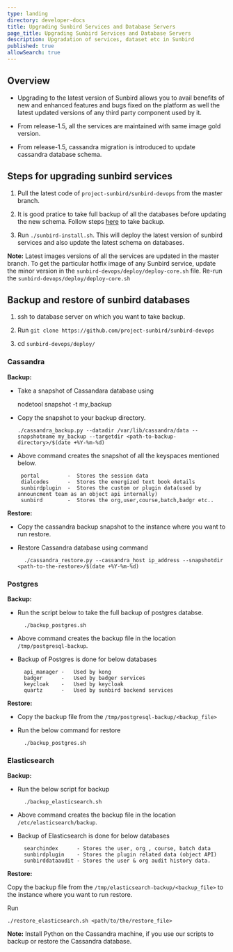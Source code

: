 ```yaml
---
type: landing
directory: developer-docs
title: Upgrading Sunbird Services and Database Servers
page_title: Upgrading Sunbird Services and Database Servers
description: Upgradation of services, dataset etc in Sunbird
published: true
allowSearch: true
---
```


## Overview
* Upgrading to the latest version of Sunbird allows you to avail benefits of new and enhanced features and bugs fixed on the platform as well the latest updated versions of any third party component used by it.  

* From release-1.5, all the services are maintained with same image gold  version. 

* From release-1.5, cassandra migration is introduced to update  cassandra database schema.
 


## Steps for upgrading sunbird services 

1. Pull the latest code of `project-sunbird/sunbird-devops` from the master branch.
 

2. It is good pratice to take full backup of all the databases before updating the new schema. Follow steps [here](http://sunbird-docs-qa.s3-website.ap-south-1.amazonaws.com/pr/326/developer-docs/installation/medium_scale_deploy/#taking-a-back-up-of-database-servers) to take backup. 

3. Run `./sunbird-install.sh`. This will deploy the latest version of sunbird services and also update the latest schema on databases.

**Note:** Latest images versions  of all the services are  updated in the master branch. To get the particular hotfix image of any Sunbird service, update the minor version in the `sunbird-devops/deploy/deploy-core.sh` file. Re-run the `sunbird-devops/deploy/deploy-core.sh`


## Backup and restore of sunbird databases

1. ssh to database server on which you want to take backup.

2. Run `git clone https://github.com/project-sunbird/sunbird-devops`

3. cd `sunbird-devops/deploy/`

### Cassandra

**Backup:** 
	
   * Take a snapshot of Cassandara database using 
	
		nodetool snapshot -t my_backup
   
  * Copy the snapshot to your backup directory. 
	
		./cassandra_backup.py --datadir /var/lib/cassandra/data --snapshotname my_backup --targetdir <path-to-backup-directory>/$(date +%Y-%m-%d)
		
 * Above command creates the snapshot of all the keyspaces mentioned below. 
		
		portal         -  Stores the session data
		dialcodes      -  Stores the energized text book details
		sunbirdplugin  -  Stores the custom or plugin data(used by announcment team as an object api internally)
		sunbird	       -  Stores the org,user,course,batch,badgr etc..
		

**Restore:**

* Copy the cassandra backup snapshot to the instance where you want to run restore.

* Restore Cassandra database using command
	           
	    ./cassandra_restore.py --cassandra_host ip_address --snapshotdir <path-to-the-restore>/$(date +%Y-%m-%d)


### Postgres

**Backup:** 

* Run the script below to take the full backup of postgres databse.
		
		./backup_postgres.sh
		
* Above command creates the backup file in the location `/tmp/postgresql-backup`. 

* Backup of Postgres is done for below databases
       
        api_manager -	Used by kong
        badger	    -	Used by badger services
        keycloak    -	Used by keycloak
        quartz      -	Used by sunbird backend services
	

**Restore:**

* Copy the backup file from the `/tmp/postgresql-backup/<backup_file>`

* Run the below command for restore
		
		./backup_postgres.sh
	

### Elasticsearch 

**Backup:**

* Run the below script for backup 
	
		./backup_elasticsearch.sh

* Above command creates the backup file in the location `/etc/elasticsearch/backup`. 

* Backup of Elasticsearch is done for below databases
		
		searchindex      - Stores the user, org , course, batch data
		sunbirdplugin    - Stores the plugin related data (object API)
		sunbirddataaudit - Stores the user & org audit history data.

**Restore:**

Copy the backup file from the `/tmp/elasticsearch-backup/<backup_file>` to the instance where you want to run restore.

Run
	
	./restore_elasticsearch.sh <path/to/the/restore_file>	
	
**Note:** Install Python on the Cassandra machine, if you use our scripts to backup or restore the Cassandra database.



